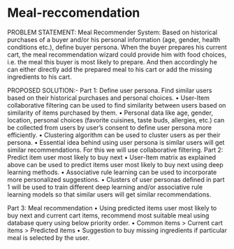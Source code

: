 # Meal-reccomendation
PROBLEM STATEMENT:
Meal Recommender System: Based on historical purchases of a buyer and/or his
personal information (age, gender, health conditions etc.), define buyer persona.
When the buyer prepares his current cart, the meal recommendation wizard
could provide him with food choices, i.e. the meal this buyer is most likely to
prepare. And then accordingly he can either directly add the prepared meal to his
cart or add the missing ingredients to his cart.

PROPOSED SOLUTION:-
Part 1: Define user persona.
Find similar users based on their historical purchases and personal choices.
• User-Item collaborative filtering can be used to find similarity between users
based on similarity of items purchased by them.
• Personal data like age, gender, location, personal choices (favorite cuisines,
taste buds, allergies, etc.) can be collected from users by user’s consent to
define user persona more efficiently.
• Clustering algorithm can be used to cluster users as per their persona.
• Essential idea behind using user persona is similar users will get similar
recommendations. For this we will use collaborative filtering.
Part 2: Predict item user most likely to buy next
• User-Item matrix as explained above can be used to predict items user most
likely to buy next using deep learning methods.
• Associative rule learning can be used to incorporate more personalized
suggestions.
• Clusters of user personas defined in part 1 will be used to train different deep
learning and/or associative rule learning models so that similar users will get
similar recommendations.

Part 3: Meal recommendation
• Using predicted items user most likely to buy next and current cart items,
recommend most suitable meal using database query using below priority
order.
• Common items > Current cart items > Predicted items
• Suggestion to buy missing ingredients if particular meal is selected by the
user.
